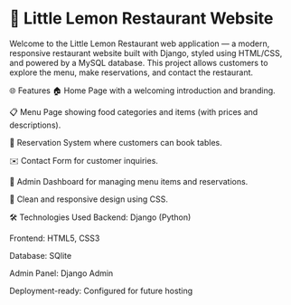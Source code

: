 <h1>🍋 Little Lemon Restaurant Website </h1>
Welcome to the Little Lemon Restaurant web application — a modern, responsive restaurant website built with Django, styled using HTML/CSS, and powered by a MySQL database. This project allows customers to explore the menu, make reservations, and contact the restaurant.

🌐 Features
🏠 Home Page with a welcoming introduction and branding.

📋 Menu Page showing food categories and items (with prices and descriptions).

📅 Reservation System where customers can book tables.

✉️ Contact Form for customer inquiries.

🔐 Admin Dashboard for managing menu items and reservations.

🎨 Clean and responsive design using CSS.

🛠️ Technologies Used
Backend: Django (Python)

Frontend: HTML5, CSS3

Database: SQlite

Admin Panel: Django Admin

Deployment-ready: Configured for future hosting

